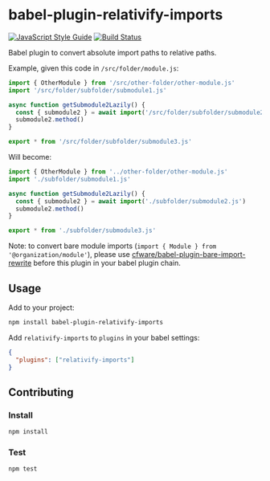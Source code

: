 # babel-plugin-relativify-imports

[![JavaScript Style Guide](https://cdn.rawgit.com/standard/standard/master/badge.svg)](https://github.com/standard/standard)
[![Build Status](https://travis-ci.com/pdesjardins90/babel-plugin-relativify-imports.svg?branch=master)](https://travis-ci.com/pdesjardins90/babel-plugin-relativify-imports)

Babel plugin to convert absolute import paths to relative paths.

Example, given this code in `/src/folder/module.js`:

```javascript
import { OtherModule } from '/src/other-folder/other-module.js'
import '/src/folder/subfolder/submodule1.js'

async function getSubmodule2Lazily() {
  const { submodule2 } = await import('/src/folder/subfolder/submodule2.js')
  submodule2.method()
}

export * from '/src/folder/subfolder/submodule3.js'
```

Will become:

```javascript
import { OtherModule } from '../other-folder/other-module.js'
import './subfolder/submodule1.js'

async function getSubmodule2Lazily() {
  const { submodule2 } = await import('./subfolder/submodule2.js')
  submodule2.method()
}

export * from './subfolder/submodule3.js'
```

Note: to convert bare module imports (`import { Module } from '@organization/module'`), please use [cfware/babel-plugin-bare-import-rewrite](https://github.com/cfware/babel-plugin-bare-import-rewrite) before this plugin in your babel plugin chain.

## Usage

Add to your project:

```bash
npm install babel-plugin-relativify-imports
```

Add `relativify-imports` to `plugins` in your babel settings:

```json
{
  "plugins": ["relativify-imports"]
}
```

## Contributing

### Install

```bash
npm install
```

### Test

```bash
npm test
```
